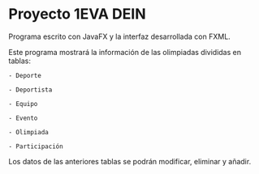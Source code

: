 # Proyecto 1EVA DEIN 
Programa escrito con JavaFX y la interfaz desarrollada con FXML.

Este programa mostrará la información de las olimpiadas divididas en tablas:

    - Deporte

    - Deportista

    - Equipo

    - Evento

    - Olimpiada

    - Participación

Los datos de las anteriores tablas se podrán modificar, eliminar y añadir.

